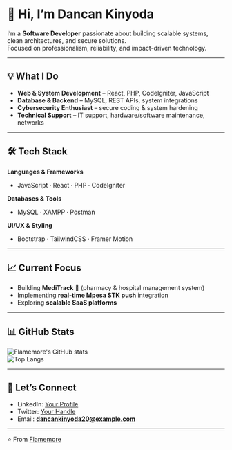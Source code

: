 # 👋 Hi, I’m Dancan Kinyoda  

I’m a **Software Developer** passionate about building scalable systems, clean architectures, and secure solutions.  
Focused on professionalism, reliability, and impact-driven technology.  

---

## 💡 What I Do  
- **Web & System Development** – React, PHP, CodeIgniter, JavaScript  
- **Database & Backend** – MySQL, REST APIs, system integrations  
- **Cybersecurity Enthusiast** – secure coding & system hardening  
- **Technical Support** – IT support, hardware/software maintenance, networks  

---

## 🛠️ Tech Stack  
**Languages & Frameworks**  
- JavaScript · React · PHP · CodeIgniter  

**Databases & Tools**  
- MySQL · XAMPP · Postman  

**UI/UX & Styling**  
- Bootstrap · TailwindCSS · Framer Motion  

---

## 📈 Current Focus  
- Building **MediTrack** 🏥 (pharmacy & hospital management system)  
- Implementing **real-time Mpesa STK push** integration  
- Exploring **scalable SaaS platforms**  

---

## 📊 GitHub Stats  
![Flamemore's GitHub stats](https://github-readme-stats.vercel.app/api?username=Flamemore&show_icons=true&theme=graywhite)  
![Top Langs](https://github-readme-stats.vercel.app/api/top-langs/?username=Flamemore&layout=compact&theme=graywhite)  

---

## 🤝 Let’s Connect  
- LinkedIn: [Your Profile](https://linkedin.com/in/your-link)  
- Twitter: [Your Handle](https://x.com/dancan_kinyoda)  
- Email: **dancankinyoda20@example.com**  

---

⭐️ From [Flamemore](https://github.com/Flamemore)
